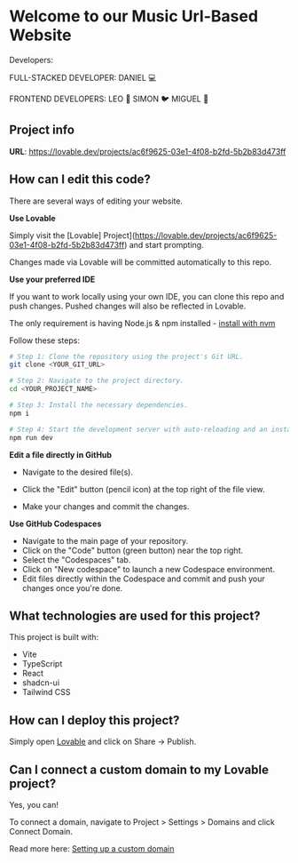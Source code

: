# Welcome to our Music Url-Based Website

Developers:

FULL-STACKED DEVELOPER:
DANIEL 💻

FRONTEND DEVELOPERS:
LEO 🦁 
SIMON 🐦 
MIGUEL 🐻 

## Project info

**URL**: https://lovable.dev/projects/ac6f9625-03e1-4f08-b2fd-5b2b83d473ff

## How can I edit this code?

There are several ways of editing your website.

**Use Lovable**

Simply visit the [Lovable]
 Project](https://lovable.dev/projects/ac6f9625-03e1-4f08-b2fd-5b2b83d473ff) and start prompting. 

Changes made via Lovable will be committed automatically to this repo.

**Use your preferred IDE**

If you want to work locally using your own IDE, you can clone this repo and push changes. Pushed changes will also be reflected in Lovable.

The only requirement is having Node.js & npm installed - [install with nvm](https://github.com/nvm-sh/nvm#installing-and-updating)

Follow these steps:

```sh
# Step 1: Clone the repository using the project's Git URL.
git clone <YOUR_GIT_URL>

# Step 2: Navigate to the project directory.
cd <YOUR_PROJECT_NAME>

# Step 3: Install the necessary dependencies.
npm i

# Step 4: Start the development server with auto-reloading and an instant preview.
npm run dev
```

**Edit a file directly in GitHub**

- Navigate to the desired file(s).

- Click the "Edit" button (pencil icon) at the top right of the file view.

- Make your changes and commit the changes.

**Use GitHub Codespaces**

- Navigate to the main page of your repository.
- Click on the "Code" button (green button) near the top right.
- Select the "Codespaces" tab.
- Click on "New codespace" to launch a new Codespace environment.
- Edit files directly within the Codespace and commit and push your changes once you're done.

## What technologies are used for this project?

This project is built with:

- Vite
- TypeScript
- React
- shadcn-ui
- Tailwind CSS

## How can I deploy this project?

Simply open [Lovable](https://lovable.dev/projects/ac6f9625-03e1-4f08-b2fd-5b2b83d473ff) and click on Share -> Publish.

## Can I connect a custom domain to my Lovable project?

Yes, you can!

To connect a domain, navigate to Project > Settings > Domains and click Connect Domain.

Read more here: [Setting up a custom domain](https://docs.lovable.dev/tips-tricks/custom-domain#step-by-step-guide)
